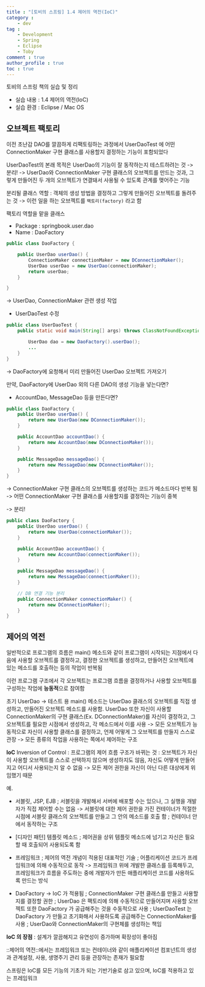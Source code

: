 ```yaml
---
title : "[토비의 스프링] 1.4 제어의 역전(IoC)"
category :
    - dev
tag :
    - Development
    - Spring
    - Eclipse
    - Toby
comment : true
author_profile : true
toc : true
---
```


토비의 스프링 책의 실습 및 정리
- 실습 내용 : 1.4 제어의 역전(IoC)
- 실습 환경 : Eclipse / Mac OS

## 오브젝트 팩토리
이전 초난감 DAO를 깔끔하게 리팩토링하는 과정에서 UserDaoTest 에 어떤 ConnectionMaker 구현 클래스를 사용할지 결정하는 기능이 포함되었다

UserDaoTest의 본래 목적은 UserDao의 기능이 잘 동작하는지 테스트하려는 것
-> 분리!
-> UserDao와 ConnectionMaker 구현 클래스의 오브젝트를 만드는 것과, 그렇게 만들어진 두 개의 오브젝트가 연결돼서 사용될 수 있도록 관계를 맺어주는 기능

분리될 클래스 역할
: 객체의 생성 방법을 결정하고 그렇게 만들어진 오브젝트를 돌려주는 것
-> 이런 일을 하는 오브젝트를 `팩토리(factory)` 라고 함

팩토리 역할을 맡을 클래스
- Package : springbook.user.dao
- Name : DaoFactory

```java
public class DaoFactory {

	public UserDao userDao() {
		ConnectionMaker connectionMaker = new DConnectionMaker();
		UserDao userDao = new UserDao(connectionMaker);
		return userDao;
	}

}
```
-> UserDao, ConnectionMaker 관련 생성 작업

- UserDaoTest 수정

```java
public class UserDaoTest {
	public static void main(String[] args) throws ClassNotFoundException, SQLException {

		UserDao dao = new DaoFactory().userDao();
		...
	}
}
```
-> DaoFactory에 요청해서 미리 만들어진 UserDao 오브젝트 가져오기


만약, DaoFactory에 UserDao 외의 다른 DAO의 생성 기능을 넣는다면?
- AccountDao, MessageDao 등을 만든다면?

```java
public class DaoFactory {
	public UserDao userDao() {
		return new UserDao(new DConnectionMaker());
	}

	public AccountDao accountDao() {
		return new AccountDao(new DConnectionMaker());
	}

	public MessageDao messageDao() {
		return new MessageDao(new DConnectionMaker());
	}
}
```
-> ConnectionMaker 구현 클래스의 오브젝트를 생성하는 코드가 메소드마다 반복 됨
-> 어떤 ConnectionMaker 구현 클래스를 사용할지를 결정하는 기능이 중복

-> 분리!

```java
public class DaoFactory {
	public UserDao userDao() {
		return new UserDao(connectionMaker());
	}

	public AccountDao accountDao() {
		return new AccountDao(connectionMaker());
	}

	public MessageDao messageDao() {
		return new MessageDao(connectionMaker());
	}

	// DB 연결 기능 분리
	public ConnectionMaker connectionMaker() {
		return new DConnectionMaker();
	}
}
```

## 제어의 역전

일반적으로 프로그램의 흐름은 main() 메소드와 같이 프로그램이 시작되는 지점에서 다음에 사용할 오브젝트를 결정하고, 결정한 오브젝트를 생성하고, 만들어진 오브젝트에 있는 메소드를 호출하는 등의 작업이 반복됨

이런 프로그램 구조에서 각 오브젝트는 프로그램 흐름을 결정하거나 사용할 오브젝트를 구성하는 작업에 **능동적**으로 참여함

초기 UserDao
-> 테스트 용 main() 메소드는 UserDao 클래스의 오브젝트를 직접 생성하고, 만들어진 오브젝트 메소드를 사용함. UserDao 또한 자신이 사용할 ConnectionMaker의 구현 클래스(Ex. DConnectionMaker)를 자신이 결정하고, 그 오브젝트를 필요한 시점에서 생성하고, 각 메소드에서 이를 사용
-> 모든 오브젝트가 능동적으로 자신이 사용할 클래스를 결정하고, 언제 어떻게 그 오브젝트를 만들지 스스로 관장
-> 모든 종류의 작업을 사용하는 쪽에서 제어하는 구조

**IoC** Inversion of Control
: 프로그램의 제어 흐름 구조가 바뀌는 것
: 오브젝트가 자신이 사용할 오브젝트를 스스로 선택하지 않으며 생성하지도 않음, 자신도 어떻게 만들어지고 어디서 사용되는지 알 수 없음
-> 모든 제어 권한을 자신이 아닌 다른 대상에게 위임했기 때문

예.
- 서블릿, JSP, EJB
; 서블릿을 개발해서 서버에 배포할 수는 있으나, 그 실행을 개발자가 직접 제어할 수는 없음
-> 서블릿에 대한 제어 권한을 가진 컨테이너가 적절한 시점에 서블릿 클래스의 오브젝트를 만들고 그 안의 메소드를 호출 함
; 컨테이너 안에서 동작하는 구조

- [디자인 패턴] 템플릿 메소드
; 제어권을 상위 템플릿 메소드에 넘기고 자신은 필요할 때 호출되어 사용되도록 함

- 프레임워크
; 제어의 역전 개념이 적용된 대표적인 기술
; 어플리케이션 코드가 프레임워크에 의해 수동적으로 동작
-> 프레임워크 위에 개발한 클래스를 등록해두고, 프레임워크가 흐름을 주도하는 중에 개발자가 만든 애플리케이션 코드를 사용하도록 만드는 방식

- DaoFactory
-> IoC 가 적용됨
; ConnectionMaker 구현 클래스를 만들고 사용할지를 결정할 권한
; UserDao 은 팩토리에 의해 수동적으로 만들어지며 사용할 오브젝트 또한 DaoFactory 가 공급해주는 것을 수동적으로 사용
; UserDaoTest 는 DaoFactory 가 만들고 초기화해서 사용하도록 공급해주는 ConnectionMaker를 사용
; UserDao와 ConnectionMaker의 구현체를 생성하는 책임

**IoC 의 장점**
: 설계가 깔끔해지고 유연성이 증가하며 확장성이 좋아짐

::제어의 역전::에서는 프레임워크 또는 컨테이너와 같이 애플리케이션 컴포넌트의 생성과 관계설정, 사용, 생명주기 관리 등을 관장하는 존재가 필요함

스프링은 IoC를 모든 기능의 기초가 되는 기반기술로 삼고 있으며, IoC를 적용하고 있는 프레임워크
